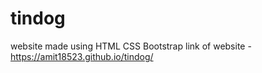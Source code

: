 # tindog
website made using 
   HTML
   CSS
   Bootstrap
 link of website - https://amit18523.github.io/tindog/
